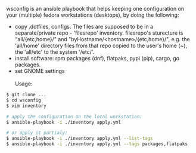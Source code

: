 wsconfig is an ansible playbook that helps keeping one configuration on your (multiple) fedora workstations (desktops), by doing the following:
- copy .dotfiles, configs. The files are supposed to be in a separate/private repo - 'filesrepo' inventory. filesrepo's sturecture is "all/{etc,home}/" and "byHostname/\<hostname\>/{etc,home}/", e.g. the 'all/home' directory files from that repo copied to the user's home (~), the 'all/etc' to the system '/etc/'.
- install software: rpm packages (dnf), flatpaks, pypi (pip), cargo, go packages.
- set GNOME settings
\
\
Usage:
```bash
$ git clone ...
$ cd wsconfig
$ vim inventory

# apply the configuration on the local workstation:
$ ansible-playbook -i ./inventory apply.yml

# or apply it partialy:
$ ansible-playbook -i ./inventory apply.yml --list-tags
$ ansible-playbook -i ./inventory apply.yml --tags packages,flatpaks

```
